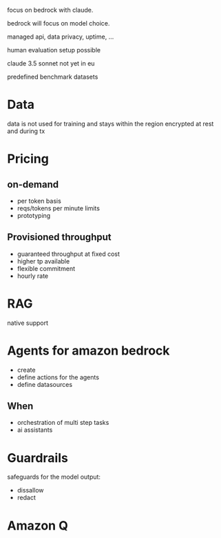 focus on bedrock with claude.

bedrock will focus on model choice.

managed api, data privacy, uptime, ...

human evaluation setup possible

claude 3.5 sonnet not yet in eu

predefined benchmark datasets
# Data
data is not used for training and stays within the region
encrypted at rest and during tx

# Pricing
## on-demand
- per token basis
- reqs/tokens per minute limits
- prototyping

## Provisioned throughput
- guaranteed throughput at fixed cost
- higher tp available
- flexible commitment
- hourly rate


# RAG
native support

# Agents for amazon bedrock
- create
- define actions for the agents
- define datasources
## When
- orchestration of multi step tasks
- ai assistants

# Guardrails
safeguards for the model output:
- dissallow
- redact

# Amazon Q


